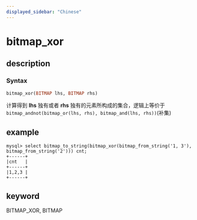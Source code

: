 ```yaml
---
displayed_sidebar: "Chinese"
---
```


# bitmap_xor

## description

### Syntax

```Haskell
bitmap_xor(BITMAP lhs, BITMAP rhs)
```

计算得到 **lhs** 独有或者 **rhs** 独有的元素所构成的集合，逻辑上等价于`bitmap_andnot(bitmap_or(lhs, rhs), bitmap_and(lhs, rhs))`(补集)

## example

```plain text
mysql> select bitmap_to_string(bitmap_xor(bitmap_from_string('1, 3'), bitmap_from_string('2'))) cnt;
+------+
|cnt   |
+------+
|1,2,3 |
+------+
```

## keyword

BITMAP_XOR,  BITMAP
